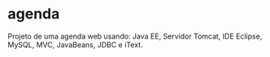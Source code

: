 # agenda
Projeto de uma agenda web usando: Java EE, Servidor Tomcat, IDE Eclipse, MySQL, MVC, JavaBeans, JDBC e iText.
